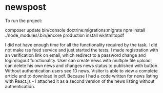 newspost
========
To run the project:

composer update
bin/console doctrine:migrations:migrate
npm install
./node_modules/.bin/encore production
install wkhtmltopdf

I did not have enough time for all the functionality required by the task. 
I did not make  rss feed service and just started the tests. 
I made registration with an verification link on email, which redirect to a password change and login/logout functionality. 
User can create news with multiple file upload, can delete his own news and changes news status to published with button. 
Without authentication users see 10 news. Visitor is able to view a complete article and to download in pdf. 
Because I had a code written for news listing with React.js - I attached it as a second version of the news listing without  аuthentication.

